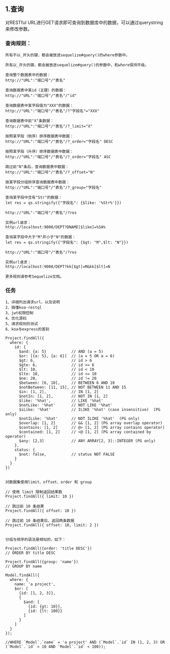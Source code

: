 ## 1.查询

对RESTful URL进行GET请求即可查询到数据库中的数据，可以通过querystring来修改参数。

### 查询规则：
    
    所有不以_开头的键，都会被放进sequelize#query()的where参数中。
    
    所有以_开头的键，都会被放进sequelize#query()的参数中，和where保持平级。
    
    查询整个数据表中的数据：
    http://"URL":"端口号"/"表名"
    
    查询数据表中某id（主键）的数据：
    http://"URL":"端口号"/"表名"/"id"
    
    查询数据表中某字段值为"XXX"的数据：
    http://"URL":"端口号"/"表名"/?"字段名"="XXX"
    
    查询数据表中前"X"条数据：
    http://"URL":"端口号"/"表名"/?_limit="X"
    
    按照某字段（倒序）排序数据表中数据：
    http://"URL":"端口号"/"表名"/?_order="字段名" DESC
    
    按照某字段（升序）排序数据表中数据：
    http://"URL":"端口号"/"表名"/?_order="字段名" ASC
    
    跳过前"N"条后，查询数据表中数据：
    http://"URL":"端口号"/"表名"/?_offset="N"
    
    按某字段分组排序查询数据表中数据：
    http://"URL":"端口号"/"表名"/?_group="字段名"
    
    查询某字段中含有"Str"的数据：
    let res = qs.stringify({"字段名": {$like: '%Str%'}})
    
    http://"URL":"端口号"/"表名"/?res
    
    实例url请求：
    http://localhost:9000/DEPT?DNAME[$like]=%SA%
    
    查询某字段中大于"M"并小于"N"的数据：
    let res = qs.stringify({"字段名": {$gt: "M",$lt: "N"}})
    
    http://"URL":"端口号"/"表名"/?res
    
    实例url请求：
    http://localhost:9000/DEPT?kk[$gt]=M&kk[$lt]=N
    
    更多规则请参考Sequelize文档。




### 任务
    
    1、详细列出请求url，以及说明
    2、搞懂koa-restql
    3、jwt权限控制
    4、优化源码
    5、请求规则的测试
    6、koa与express的差别

```
Project.findAll({
  where: {
    id: {
      $and: {a: 5}           // AND (a = 5)
      $or: [{a: 5}, {a: 6}]  // (a = 5 OR a = 6)
      $gt: 6,                // id > 6
      $gte: 6,               // id >= 6
      $lt: 10,               // id < 10
      $lte: 10,              // id <= 10
      $ne: 20,               // id != 20
      $between: [6, 10],     // BETWEEN 6 AND 10
      $notBetween: [11, 15], // NOT BETWEEN 11 AND 15
      $in: [1, 2],           // IN [1, 2]
      $notIn: [1, 2],        // NOT IN [1, 2]
      $like: '%hat',         // LIKE '%hat'
      $notLike: '%hat'       // NOT LIKE '%hat'
      $iLike: '%hat'         // ILIKE '%hat' (case insensitive)  (PG only)
      $notILike: '%hat'      // NOT ILIKE '%hat'  (PG only)
      $overlap: [1, 2]       // && [1, 2] (PG array overlap operator)
      $contains: [1, 2]      // @> [1, 2] (PG array contains operator)
      $contained: [1, 2]     // <@ [1, 2] (PG array contained by operator)
      $any: [2,3]            // ANY ARRAY[2, 3]::INTEGER (PG only)
    },
    status: {
      $not: false,           // status NOT FALSE
    }
  }
})


对数据集使用limit、offset、order 和 group

// 使用 limit 限制返回结果数
Project.findAll({ limit: 10 })

// 跳过前 10 条结果
Project.findAll({ offset: 10 })

// 跳过前 10 条结果后，返回两条数据
Project.findAll({ offset: 10, limit: 2 })


分组与排序的语法是相似的，如下：

Project.findAll({order: 'title DESC'})
// ORDER BY title DESC

Project.findAll({group: 'name'})
// GROUP BY name

Model.findAll({
  where: {
    name: 'a project',
    $or: [
      {id: [1, 2, 3]},
      {
        $and: [
          {id: {gt: 10}},
          {id: {lt: 100}}
        ]
      }
    ]
  }
});

//WHERE `Model`.`name` = 'a project' AND (`Model`.`id` IN (1, 2, 3) OR (`Model`.`id` > 10 AND `Model`.`id` < 100));
```